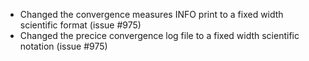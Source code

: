 - Changed the convergence measures INFO print to a fixed width scientific format (issue #975)
- Changed the precice convergence log file to a fixed width scientific notation (issue #975)
